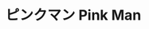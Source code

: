---
title: ピンクマン Pink Man
category: paintings
series: emotion
year: 2011
image: pinkman.jpg
size: 
materials: oil on canvas
---